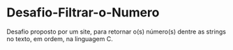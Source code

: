 # Desafio-Filtrar-o-Numero
Desafio proposto por um site, para retornar o(s) número(s) dentre as strings no texto, em ordem, na linguagem C.
